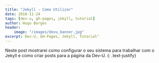 ```yaml
---
title: "Jekyll - Como Utilizar"
date: 2018-11-24
tags: [dev-u, gh-pages, jekyll, tutorial]
author: Hugo Borges
header:
    image: "/images/devu_banner.jpg"
excerpt: Dev-U, GH-Pages, Jekyll, Tutorial" 
---
```


Neste post mostrarei como configurar o seu sistema para trabalhar com o Jekyll e como criar posts para a página da Dev-U.
{: .text-justify}
